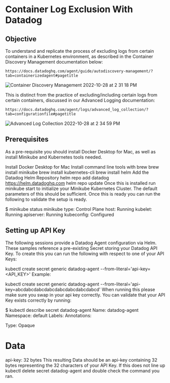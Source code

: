 # Container Log Exclusion  With Datadog

Objective
-----------

To understand and replicate the process of excluding logs from certain containers in a Kubernetes environment, as described in the Container Discovery Management documentation below:

```
https://docs.datadoghq.com/agent/guide/autodiscovery-management/?tab=containerizedagent#pagetitle
```

![Container Discovery Management 2022-10-28 at 2 31 18 PM](https://user-images.githubusercontent.com/60328238/198711855-f43d7ab1-cc91-40c2-a59d-d09b5e0c0bc1.jpg)


This is distinct from the practice of excluding/including certain logs from certain containers, discussed in our Advanced Logging documentation:

```
https://docs.datadoghq.com/agent/logs/advanced_log_collection/?tab=configurationfile#pagetitle
```
![Advanced Log Collection 2022-10-28 at 2 34 59 PM](https://user-images.githubusercontent.com/60328238/198711744-ad91a93b-d2fe-4c20-bf1e-1b859ccc9ad9.jpg)


Prerequisites
-------------

As a pre-requisite you should install Docker Desktop for Mac, as well as install Minikube and Kubernetes tools needed.

Install Docker Desktop for Mac
Install command line tools with brew
brew install minikube
brew install kubernetes-cli
brew install helm
Add the Datadog Helm Repository
helm repo add datadog https://helm.datadoghq.com
helm repo update
Once this is installed run minikube start to initialize your Minikube Kubernetes Cluster. The default parameters of this should be sufficient. Once this is ready you can run the following to validate the setup is ready.

$ minikube status
minikube
type: Control Plane
host: Running
kubelet: Running
apiserver: Running
kubeconfig: Configured


Setting up API Key
---------

The following sessions provide a Datadog Agent configuration via Helm. These samples reference a pre-existing Secret storing your Datadog API Key. To create this you can run the following with respect to one of your API Keys:

kubectl create secret generic datadog-agent --from-literal='api-key=<API_KEY>'
Example:

kubectl create secret generic datadog-agent --from-literal='api-key=abcdabcdabcdabcdabcdabcdabcdabcd'
When running this please make sure you swap in your api key correctly. You can validate that your API Key exists correctly by running:

$ kubectl describe secret datadog-agent
Name:         datadog-agent
Namespace:    default
Labels:       <none>
Annotations:  <none>

Type:  Opaque

Data
====
api-key:  32 bytes
This resulting Data should be an api-key containing 32 bytes representing the 32 characters of your API Key. If this does not line up kubectl delete secret datadog-agent and double check the command you ran.

